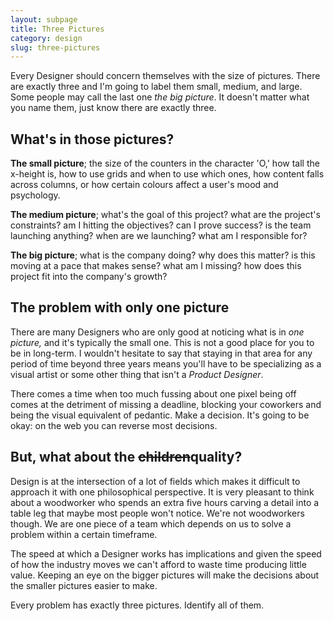 ```yaml
---
layout: subpage
title: Three Pictures
category: design
slug: three-pictures
---
```

Every Designer should concern themselves with the size of pictures. There are exactly three and I'm going to label them small, medium, and large. Some people may call the last one *the big picture*. It doesn't matter what you name them, just know there are exactly three.

## What's in those pictures?

**The small picture**; the size of the counters in the character 'O,' how tall the x-height is, how to use grids and when to use which ones, how content falls across columns, or how certain colours affect a user's mood and psychology. 

**The medium picture**; what's the goal of this project? what are the project's constraints? am I hitting the objectives? can I prove success? is the team launching anything? when are we launching? what am I responsible for?

**The big picture**; what is the company doing? why does this matter? is this moving at a pace that makes sense? what am I missing? how does this project fit into the company's growth?

## The problem with only one picture

There are many Designers who are only good at noticing what is in *one picture,* and it's typically the small one. This is not a good place for you to be in long-term. I wouldn't hesitate to say that staying in that area for any period of time beyond three years means you'll have to be specializing as a visual artist or some other thing that isn't a *Product Designer*.

There comes a time when too much fussing about one pixel being off comes at the detriment of missing a deadline, blocking your coworkers and being the visual equivalent of pedantic. Make a decision. It's going to be okay: on the web you can reverse most decisions.

## But, what about the <strike>children</strike>quality?

Design is at the intersection of a lot of fields which makes it difficult to approach it with one philosophical perspective. It is very pleasant to think about a woodworker who spends an extra five hours carving a detail into a table leg that maybe most people won't notice. We're not woodworkers though. We are one piece of a team which depends on us to solve a problem within a certain timeframe.

The speed at which a Designer works has implications and given the speed of how the industry moves we can't afford to waste time producing little value. Keeping an eye on the bigger pictures will make the decisions about the smaller pictures easier to make.

Every problem has exactly three pictures. Identify all of them.